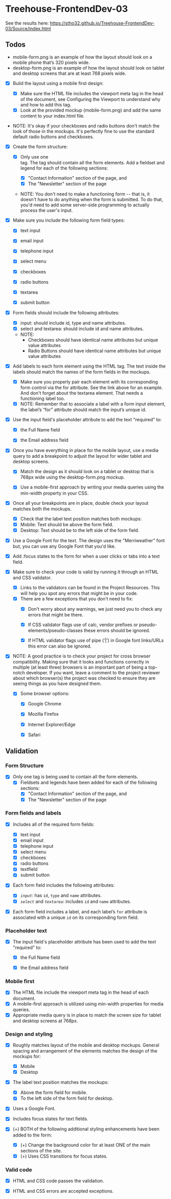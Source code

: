 ﻿# Treehouse-FrontendDev-03

See the results here: https://stho32.github.io/Treehouse-FrontendDev-03/Source/index.html

## Todos

  - mobile-form.png is an example of how the layout should look on a mobile phone that’s 320 pixels wide.
  - desktop-form.png is an example of how the layout should look on tablet and desktop screens that are at least 768 pixels wide.

  
  - [X] Build the layout using a mobile first design:

    - [X] Make sure the HTML file includes the viewport meta tag in the head of the document, see Configuring the Viewport to understand why and how to add this tag.
    - [X] Look at the provided mockup (mobile-form.png) and add the same content to your index.html file.

  - NOTE: It's okay if your checkboxes and radio buttons don't match the look of those in the mockups. It's perfectly fine to use the standard default radio buttons and checkboxes.
  
  
  - [X] Create the form structure:

    - [X] Only use one <form> tag. The <form> tag should contain all the form elements. Add a fieldset and legend for each of the following sections:
      - [X] "Contact Information" section of the page, and
      - [X] The "Newsletter" section of the page

    - NOTE: You don't need to make a functioning form -- that is, it doesn't have to do anything when the form is submitted. To do that, you'd need to add some server-side programming to actually process the user's input.
    
  - [X] Make sure you include the following form field types:

    - [X] text input
    - [X] email input
    - [X] telephone input
    - [X] select menu
    - [X] checkboxes
    - [X] radio buttons
    - [X] textarea
    - [X] submit button


  - [X] Form fields should include the following attributes:

    - [X] input: should include id, type and name attributes.
    - [X] select and textarea: should include id and name attributes.
  
    - NOTE: 
      - Checkboxes should have identical name attributes but unique value attributes
      - Radio Buttons should have identical name attributes but unique value attributes   

  - [X] Add labels to each form element using the HTML <label> tag. The text inside the labels should match the names of the form fields in the mockups.
    - [X] Make sure you properly pair each <label> element with its corresponding form control via the for attribute. See the link above for an example. And don't forget about the textarea element. That needs a functioning label too.
    - [X] NOTE: Remember that to associate a label with a form input element, the label’s “for” attribute should match the input’s unique id.
      
  - [X] Use the input field's placeholder attribute to add the text "required" to:
    - [X] the Full Name field
    - [X] the Email address field


  - [X] Once you have everything in place for the mobile layout, use a media query to add a breakpoint to adjust the layout for wider tablet and desktop screens.
    - [X] Match the design as it should look on a tablet or desktop that is 768px wide using the desktop-form.png mockup.
    - [X] Use a mobile-first approach by writing your media queries using the min-width property in your CSS.


  - [X] Once all your breakpoints are in place, double check your layout matches both the mockups.
    - [X] Check that the label text position matches both mockups:
    - [X] Mobile: Text should be above the form field.
    - [X] Desktop: Text should be to the left side of the form field.

  - [X] Use a Google Font for the text. The design uses the "Merriweather" font but, you can use any Google Font that you'd like.
  - [X] Add :focus states to the form for when a user clicks or tabs into a text field.


  - [X] Make sure to check your code is valid by running it through an HTML and CSS validator.

    - [X] Links to the validators can be found in the Project Resources. This will help you spot any errors that might be in your code.
    - [X] There are a few exceptions that you don’t need to fix:
      - [X] Don’t worry about any warnings, we just need you to check any errors that might be there.
      - [X] If CSS validator flags use of calc, vendor prefixes or pseudo-elements/pseudo-classes these errors should be ignored.
      - [X] If HTML validator flags use of pipe (‘|’) in Google font links/URLs this error can also be ignored.


  - [X] NOTE: A good practice is to check your project for cross browser compatibility. Making sure that it looks and functions correctly in multiple (at least three) browsers is an important part of being a top-notch developer. If you want, leave a comment to the project reviewer about which browser(s) the project was checked to ensure they are seeing things as you have designed them.
    - [X] Some browser options:
      - [X] Google Chrome
      - [X] Mozilla Firefox
      - [X] Internet Explorer/Edge
      - [X] Safari


## Validation

### Form Structure

  - [X] Only one <form> tag is being used to contain all the form elements.
    - [X] Fieldsets and legends have been added for each of the following sections:
      - [X] "Contact Information" section of the page, and
      - [X] The "Newsletter" section of the page

### Form fields and labels

  - [X] Includes all of the required form fields:
    - [X] text input
    - [X] email input
    - [X] telephone input
    - [X] select menu
    - [X] checkboxes
    - [X] radio buttons
    - [X] textfield
    - [X] submit button
  - [X] Each form field includes the following attributes:
    
    - [X] _`input`:_ has `id`, `type` and `name` attributes.
    - [X] _`select`_ and _`textarea`:_ includes `id` and `name` attributes.
  - [X] Each form field includes a label, and each label’s `for` attribute is associated with a unique `id` on its corresponding form field.

### Placeholder text

  - [X] The input field's placeholder attribute has been used to add the text "required" to:
      - [X] the Full Name field
      - [X] the Email address field


### Mobile first

  - [X] The HTML file include the viewport meta tag in the head of each document.
  - [X] A mobile-first approach is utilized using min-width properties for media queries.
  - [X] Appropriate media query is in place to match the screen size for tablet and desktop screens at 768px.

### Design and styling

  - [X] Roughly matches layout of the mobile and desktop mockups. General spacing and arrangement of the elements matches the design of the mockups for:
    - [X] Mobile
    - [X] Desktop
  - [X] The label text position matches the mockups:
    - [X] Above the form field for mobile.
    - [X] To the left side of the form field for desktop.
  - [X] Uses a Google Font.
  - [X] Includes focus states for text fields.

  - [X] (+) BOTH of the following additional styling enhancements have been added to the form:
    - [X] (+) Change the background color for at least ONE of the main sections of the site.
    - [X] (+) Uses CSS transitions for focus states.

### Valid code 

  - [X] HTML and CSS code passes the validation.
  - [X] HTML and CSS errors are accepted exceptions.


